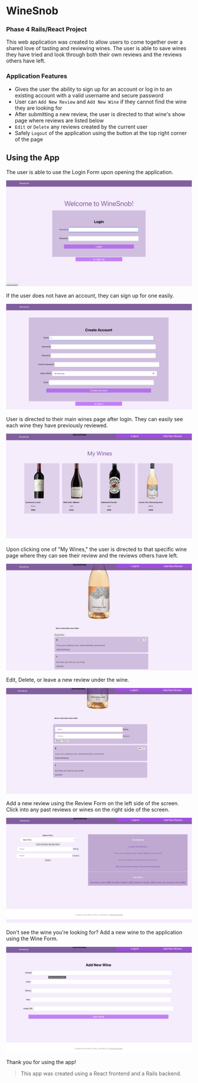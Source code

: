 # WineSnob

### Phase 4 Rails/React Project 

This web application was created to allow users to come together over a shared love of tasting and reviewing wines. The user is able to save wines they have tried and look through both their own reviews and the reviews others have left.

### Application Features

* Gives the user the ability to sign up for an account or log in to an existing account with a valid username and secure password
* User can `Add New Review` and `Add New Wine` if they cannot find the wine they are looking for 
* After submitting a new review, the user is directed to that wine's show page where reviews are listed below
* `Edit` or `Delete` any reviews created by the current user
* Safely `Logout` of the application using the button at the top right corner of the page

## Using the App


The user is able to use the Login Form upon opening the application. 

![](/client/public/LoginScreen.png)


If the user does not have an account, they can sign up for one easily. 

![](/client/public/SignUpScreen.png)


User is directed to their main wines page after login. They can easily see each wine they have previously reviewed. 

![](/client/public/WinesPage.png)


Upon clicking one of "My Wines," the user is directed to that specific wine page where they can see their review and the reviews others have left. 

![](/client/public/WineShowPage.png)


Edit, Delete, or leave a new review under the wine. 

![](/client/public/EditDelete.png)

Add a new review using the Review Form on the left side of the screen. Click into any past reviews or wines on the right side of the screen.  

![](/client/public/ReviewForm.png)

Don't see the wine you're looking for? Add a new wine to the application using the Wine Form. 

![](/client/public/WineForm.png)

Thank you for using the app!


> This app was created using a React frontend and a Rails backend.